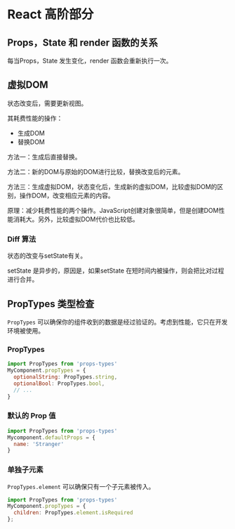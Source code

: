# React 高阶部分

## Props，State 和 render 函数的关系

每当Props，State 发生变化，render 函数会重新执行一次。

## 虚拟DOM

状态改变后，需要更新视图。

其耗费性能的操作：

- 生成DOM
- 替换DOM

方法一：生成后直接替换。

方法二：新的DOM与原始的DOM进行比较，替换改变后的元素。

方法三：生成虚拟DOM，状态变化后，生成新的虚拟DOM，比较虚拟DOM的区别，操作DOM，改变相应元素的内容。

原理：减少耗费性能的两个操作。JavaScript创建对象很简单，但是创建DOM性能消耗大。另外，比较虚拟DOM代价也比较低。

### Diff 算法

状态的改变与setState有关。

setState 是异步的，原因是，如果setState 在短时间内被操作，则会把比对过程进行合并。

## PropTypes 类型检查

`PropTypes` 可以确保你的组件收到的数据是经过验证的。考虑到性能，它只在开发环境被使用。

### PropTypes

```javascript
import PropTypes from 'props-types'
MyComponent.propTypes = {
  optionalString: PropTypes.string,
  optionalBool: PropTypes.bool,
  // ...
}
```

### 默认的 Prop 值

```javascript
import PropTypes from 'props-types'
Mycomponent.defaultProps = {
  name: 'Stranger'
}
```

### 单独子元素

`PropTypes.element` 可以确保只有一个子元素被传入。

```javascript
import PropTypes from 'props-types'
MyComponent.propTypes = {
  children: PropTypes.element.isRequired
};
```



